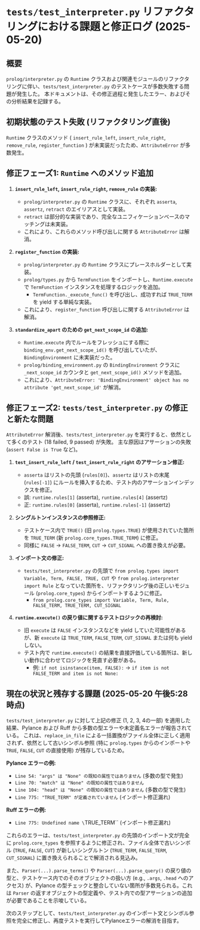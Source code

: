 # `tests/test_interpreter.py` リファクタリングにおける課題と修正ログ (2025-05-20)

## 概要

`prolog/interpreter.py` の `Runtime` クラスおよび関連モジュールのリファクタリングに伴い、`tests/test_interpreter.py` のテストケースが多数失敗する問題が発生した。
本ドキュメントは、その修正過程と発生したエラー、およびその分析結果を記録する。

## 初期状態のテスト失敗 (リファクタリング直後)

`Runtime` クラスのメソッド ( `insert_rule_left`, `insert_rule_right`, `remove_rule`, `register_function` ) が未実装だったため、`AttributeError` が多数発生。

## 修正フェーズ1: `Runtime` へのメソッド追加

1.  **`insert_rule_left`, `insert_rule_right`, `remove_rule` の実装:**
    *   `prolog/interpreter.py` の `Runtime` クラスに、それぞれ `asserta`, `assertz`, `retract` のエイリアスとして実装。
    *   `retract` は部分的な実装であり、完全なユニフィケーションベースのマッチングは未実装。
    *   これにより、これらのメソッド呼び出しに関する `AttributeError` は解消。

2.  **`register_function` の実装:**
    *   `prolog/interpreter.py` の `Runtime` クラスにプレースホルダーとして実装。
    *   `prolog/types.py` から `TermFunction` をインポートし、`Runtime.execute` で `TermFunction` インスタンスを処理するロジックを追加。
        *   `TermFunction._execute_func()` を呼び出し、成功すれば `TRUE_TERM` を yield する単純な実装。
    *   これにより、`register_function` 呼び出しに関する `AttributeError` は解消。

3.  **`standardize_apart` のための `get_next_scope_id` の追加:**
    *   `Runtime.execute` 内でルールをフレッシュにする際に `binding_env.get_next_scope_id()` を呼び出していたが、`BindingEnvironment` に未実装だった。
    *   `prolog/binding_environment.py` の `BindingEnvironment` クラスに `_next_scope_id` カウンタと `get_next_scope_id()` メソッドを追加。
    *   これにより、`AttributeError: 'BindingEnvironment' object has no attribute 'get_next_scope_id'` が解消。

## 修正フェーズ2: `tests/test_interpreter.py` の修正と新たな問題

`AttributeError` 解消後、`tests/test_interpreter.py` を実行すると、依然として多くのテスト (18 failed, 9 passed) が失敗。
主な原因はアサーションの失敗 (`assert False is True` など)。

1.  **`test_insert_rule_left` / `test_insert_rule_right` のアサーション修正:**
    *   `asserta` はリストの先頭 (`rules[0]`)、`assertz` はリストの末尾 (`rules[-1]`) にルールを挿入するため、テスト内のアサーションインデックスを修正。
    *   誤: `runtime.rules[1]` (asserta), `runtime.rules[4]` (assertz)
    *   正: `runtime.rules[0]` (asserta), `runtime.rules[-1]` (assertz)

2.  **シングルトンインスタンスの参照修正:**
    *   テストケース内で `TRUE()` (旧 `prolog.types.TRUE`) が使用されていた箇所を `TRUE_TERM` (新 `prolog.core_types.TRUE_TERM`) に修正。
    *   同様に `FALSE` -> `FALSE_TERM`, `CUT` -> `CUT_SIGNAL` への置き換えが必要。

3.  **インポート文の修正:**
    *   `tests/test_interpreter.py` の先頭で `from prolog.types import Variable, Term, FALSE, TRUE, CUT` や `from prolog.interpreter import Rule` となっていた箇所を、リファクタリング後の正しいモジュール (`prolog.core_types`) からインポートするように修正。
        *   `from prolog.core_types import Variable, Term, Rule, FALSE_TERM, TRUE_TERM, CUT_SIGNAL`

4.  **`runtime.execute()` の戻り値に関するテストロジックの再検討:**
    *   旧 `execute` は `FALSE` インスタンスなどを yield していた可能性があるが、新 `execute` は `TRUE_TERM`, `FALSE_TERM`, `CUT_SIGNAL` または何も yield しない。
    *   テスト内で `runtime.execute()` の結果を直接評価している箇所は、新しい動作に合わせてロジックを見直す必要がある。
        *   例: `if not isinstance(item, FALSE):` -> `if item is not FALSE_TERM and item is not None:`

## 現在の状況と残存する課題 (2025-05-20 午後5:28時点)

`tests/test_interpreter.py` に対して上記の修正 (1, 2, 3, 4の一部) を適用した結果、Pylance および Ruff から多数の型エラーや未定義名エラーが報告されている。
これは、`replace_in_file` による一括置換がファイル全体に正しく適用されず、依然として古いシンボル参照 (特に `prolog.types` からのインポートや `TRUE`, `FALSE`, `CUT` の直接使用) が残存しているため。

**Pylance エラーの例:**
*   `Line 54: "args" は "None" の既知の属性ではありません` (多数の型で発生)
*   `Line 70: "match" は "None" の既知の属性ではありません`
*   `Line 104: "head" は "None" の既知の属性ではありません` (多数の型で発生)
*   `Line 775: "TRUE_TERM" が定義されていません` (インポート修正漏れ)

**Ruff エラーの例:**
*   `Line 775: Undefined name \`TRUE_TERM\`` (インポート修正漏れ)

これらのエラーは、`tests/test_interpreter.py` の先頭のインポート文が完全に `prolog.core_types` を参照するように修正され、ファイル全体で古いシンボル (`TRUE`, `FALSE`, `CUT`) が新しいシングルトン (`TRUE_TERM`, `FALSE_TERM`, `CUT_SIGNAL`) に置き換えられることで解消される見込み。

また、`Parser(...).parse_terms()` や `Parser(...).parse_query()` の戻り値の型と、テストケース内でのそのオブジェクトの扱い方 (e.g., `.args`, `.head` へのアクセス) が、Pylance の型チェックと整合していない箇所が多数見られる。これは `Parser` の返すオブジェクトの型定義や、テスト内での型アサーションの追加が必要であることを示唆している。

次のステップとして、`tests/test_interpreter.py` のインポート文とシンボル参照を完全に修正し、再度テストを実行してPylanceエラーの解消を目指す。

